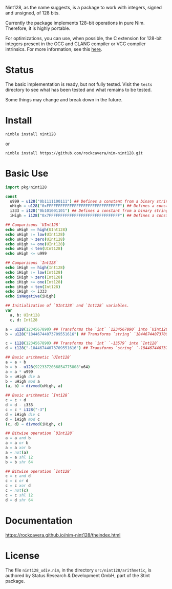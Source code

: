 Nint128, as the name suggests, is a package to work with integers, signed and unsigned, of 128 bits.

Currently the package implements 128-bit operations in pure Nim. Therefore, it is highly portable.

For optimizations, you can use, when possible, the C extension for 128-bit integers present in the GCC and CLANG compiler or VCC compiler intrinsics. For more information, see this [here](https://rockcavera.github.io/nim-nint128/nint128/nint128_cint128.html).

# Status
The basic implementation is ready, but not fully tested. Visit the `tests` directory to see what has been tested and what remains to be tested.

Some things may change and break down in the future.

# Install
`nimble install nint128`

or

`nimble install https://github.com/rockcavera/nim-nint128.git`

# Basic Use
```nim
import pkg/nint128

const
  u999 = u128("0b1111100111") ## Defines a constant from a binary string.
  uHigh = u128("0xFFFFFFFFFFFFFFFFFFFFFFFFFFFFFFFF") ## Defines a constant from a hexadecimal string.
  i333 = i128("0b101001101") ## Defines a constant from a binary string.
  iHigh = i128("0x7FFFFFFFFFFFFFFFFFFFFFFFFFFFFFFF") ## Defines a constant from a hexadecimal string.

## Comparisons `UInt128`
echo uHigh == high(UInt128)
echo uHigh != low(UInt128)
echo uHigh > zero(UInt128)
echo uHigh >= one(UInt128)
echo uHigh < ten(UInt128)
echo uHigh <= u999

## Comparisons `Int128`
echo iHigh == high(Int128)
echo iHigh != low(Int128)
echo iHigh > zero(Int128)
echo iHigh >= one(Int128)
echo iHigh < ten(Int128)
echo iHigh <= i333
echo isNegative(iHigh)

## Initialization of `UInt128` and `Int128` variables.
var
  a, b: UInt128
  c, d: Int128

a = u128(1234567890) ## Transforms the `int` `1234567890` into `UInt128`
b = u128("18446744073709551616") ## Transforms `string` `18446744073709551616` into `UInt128`

c = i128(1234567890) ## Transforms the `int` `-13579` into `Int128`
d = i128("-18446744073709551616") ## Transforms `string` `-18446744073709551616` to `Int128`

## Basic arithmetic `UInt128`
a = a + b
b = b - u128(9223372036854775808'u64)
a = a * u999
b = uHigh div a
b = uHigh mod a
(a, b) = divmod(uHigh, a)

## Basic arithmetic `Int128`
c = c + d
d = d - i333
c = c * i128("-3")
d = iHigh div c
d = iHigh mod c
(c, d) = divmod(iHigh, c)

## Bitwise operation `UInt128`
a = a and b
a = a or b
a = a xor b
a = not(a)
a = a shl 12
b = b shr 64

## Bitwise operation `Int128`
c = c and d
c = c or d
c = c xor d
c = not(c)
c = c shl 12
d = d shr 64
```

# Documentation
https://rockcavera.github.io/nim-nint128/theindex.html

# License
The file `nint128_udiv.nim`, in the directory `src/nint128/arithmetic`, is authored by Status Research & Development GmbH, part of the Stint package.
